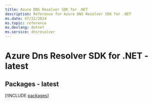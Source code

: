 ```yaml
---
title: Azure DNS Resolver SDK for .NET
description: Reference for Azure DNS Resolver SDK for .NET
ms.date: 07/22/2024
ms.topic: reference
ms.devlang: dotnet
ms.service: dnsresolver
---
```

# Azure Dns Resolver SDK for .NET - latest
## Packages - latest
[!INCLUDE [packages](dns-resolver-index.md)]